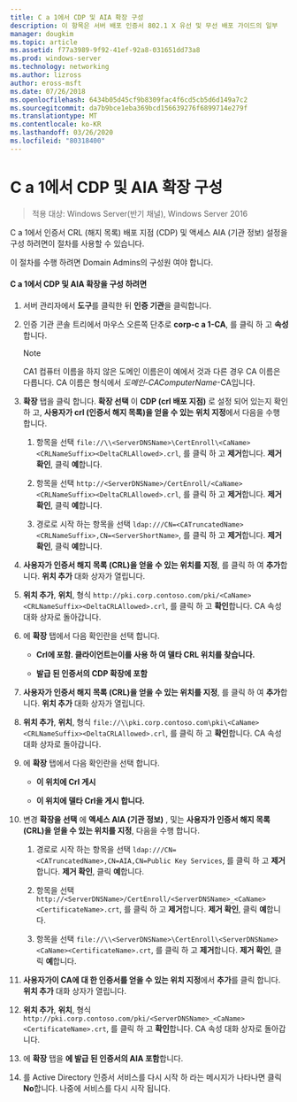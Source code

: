 ```yaml
---
title: C a 1에서 CDP 및 AIA 확장 구성
description: 이 항목은 서버 배포 인증서 802.1 X 유선 및 무선 배포 가이드의 일부
manager: dougkim
ms.topic: article
ms.assetid: f77a3989-9f92-41ef-92a8-031651dd73a8
ms.prod: windows-server
ms.technology: networking
ms.author: lizross
author: eross-msft
ms.date: 07/26/2018
ms.openlocfilehash: 6434b05d45cf9b8309fac4f6cd5cb5d6d149a7c2
ms.sourcegitcommit: da7b9bce1eba369bcd156639276f6899714e279f
ms.translationtype: MT
ms.contentlocale: ko-KR
ms.lasthandoff: 03/26/2020
ms.locfileid: "80318400"
---
```

# <a name="configure-the-cdp-and-aia-extensions-on-ca1"></a>C a 1에서 CDP 및 AIA 확장 구성

>적용 대상: Windows Server(반기 채널), Windows Server 2016

C a 1에서 인증서 CRL (해지 목록) 배포 지점 (CDP) 및 액세스 AIA (기관 정보) 설정을 구성 하려면이 절차를 사용할 수 있습니다.  
  
이 절차를 수행 하려면 Domain Admins의 구성원 여야 합니다.  
  
#### <a name="to-configure-the-cdp-and-aia-extensions-on-ca1"></a>C a 1에서 CDP 및 AIA 확장을 구성 하려면  
  
1.  서버 관리자에서 **도구**를 클릭한 뒤 **인증 기관**을 클릭합니다.  
  
2.  인증 기관 콘솔 트리에서 마우스 오른쪽 단추로 **corp-c a 1-CA**, 를 클릭 하 고 **속성**합니다.  
  
    > [!NOTE]  
    > CA1 컴퓨터 이름을 하지 않은 도메인 이름은이 예에서 것과 다른 경우 CA 이름은 다릅니다. CA 이름은 형식에서 *도메인*-*CAComputerName*-CA입니다.  
  
3.  **확장** 탭을 클릭 합니다. **확장 선택** 이 **CDP (crl 배포 지점)** 로 설정 되어 있는지 확인 하 고, **사용자가 crl (인증서 해지 목록)을 얻을 수 있는 위치 지정**에서 다음을 수행 합니다.  
  
    1.  항목을 선택 `file://\\<ServerDNSName>\CertEnroll\<CaName><CRLNameSuffix><DeltaCRLAllowed>.crl`, 를 클릭 하 고 **제거**합니다. **제거 확인**, 클릭 **예**합니다.  
  
    2.  항목을 선택 `http://<ServerDNSName>/CertEnroll/<CaName><CRLNameSuffix><DeltaCRLAllowed>.crl`, 를 클릭 하 고 **제거**합니다. **제거 확인**, 클릭 **예**합니다.  
  
    3.  경로로 시작 하는 항목을 선택 `ldap:///CN=<CATruncatedName><CRLNameSuffix>,CN=<ServerShortName>`, 를 클릭 하 고 **제거**합니다. **제거 확인**, 클릭 **예**합니다.  
  
4.  **사용자가 인증서 해지 목록 (CRL)을 얻을 수 있는 위치를 지정**, 를 클릭 하 여 **추가**합니다. **위치 추가** 대화 상자가 열립니다.  
  
5.  **위치 추가**,  **위치**, 형식 `http://pki.corp.contoso.com/pki/<CaName><CRLNameSuffix><DeltaCRLAllowed>.crl`, 를 클릭 하 고 **확인**합니다. CA 속성 대화 상자로 돌아갑니다.  
  
6.  에 **확장** 탭에서 다음 확인란을 선택 합니다.  
  
    -   **Crl에 포함. 클라이언트는이를 사용 하 여 델타 CRL 위치를 찾습니다.**  
  
    -   **발급 된 인증서의 CDP 확장에 포함**  
  
7.  **사용자가 인증서 해지 목록 (CRL)을 얻을 수 있는 위치를 지정**, 를 클릭 하 여 **추가**합니다. **위치 추가** 대화 상자가 열립니다.  
  
8.  **위치 추가**,  **위치**, 형식 `file://\\pki.corp.contoso.com\pki\<CaName><CRLNameSuffix><DeltaCRLAllowed>.crl`, 를 클릭 하 고 **확인**합니다. CA 속성 대화 상자로 돌아갑니다.  
  
9. 에 **확장** 탭에서 다음 확인란을 선택 합니다.  
  
    -   **이 위치에 Crl 게시**  
  
    -   **이 위치에 델타 Crl을 게시 합니다.**  
  
10. 변경 **확장을 선택** 에 **액세스 AIA (기관 정보)** , 및는 **사용자가 인증서 해지 목록 (CRL)을 얻을 수 있는 위치를 지정**, 다음을 수행 합니다.  
  
    1.  경로로 시작 하는 항목을 선택 `ldap:///CN=<CATruncatedName>,CN=AIA,CN=Public Key Services`, 를 클릭 하 고 **제거**합니다. **제거 확인**, 클릭 **예**합니다.  
  
    2.  항목을 선택 `http://<ServerDNSName>/CertEnroll/<ServerDNSName>_<CaName><CertificateName>.crt`, 를 클릭 하 고 **제거**합니다. **제거 확인**, 클릭 **예**합니다.  
  
    3.  항목을 선택 `file://\\<ServerDNSName>\CertEnroll\<ServerDNSName><CaName><CertificateName>.crt`, 를 클릭 하 고 **제거**합니다. **제거 확인**, 클릭 **예**합니다.  
  
11. **사용자가이 CA에 대 한 인증서를 얻을 수 있는 위치 지정**에서 **추가**를 클릭 합니다. **위치 추가** 대화 상자가 열립니다.  
  
12. **위치 추가**,  **위치**, 형식 `http://pki.corp.contoso.com/pki/<ServerDNSName>_<CaName><CertificateName>.crt`, 를 클릭 하 고 **확인**합니다. CA 속성 대화 상자로 돌아갑니다.  
  
13. 에 **확장** 탭을 **에 발급 된 인증서의 AIA 포함**합니다.  
  
14. 를 Active Directory 인증서 서비스를 다시 시작 하 라는 메시지가 나타나면 클릭 **No**합니다. 나중에 서비스를 다시 시작 됩니다.  
  

